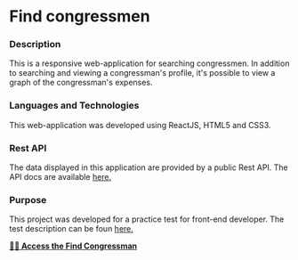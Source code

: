 # Find congressmen

### Description

This is a responsive web-application for searching congressmen. 
In addition to searching and viewing a congressman's profile, it's possible to view a graph of the congressman's expenses.

### Languages and Technologies

This web-application was developed using ReactJS, HTML5 and CSS3.

### Rest API

The data displayed in this application are provided by a public Rest API. The API docs are available [here.](https://dadosabertos.camara.leg.br/swagger/api.html)

### Purpose

This project was developed for a practice test for front-end developer. The test description can be foun [here.](https://github.com/lucasvribeiro/find-congressmen/blob/master/test-description.md)



**[👨‍⚖️  Access the Find Congressman](https://findcongressmen.netlify.com/)**

